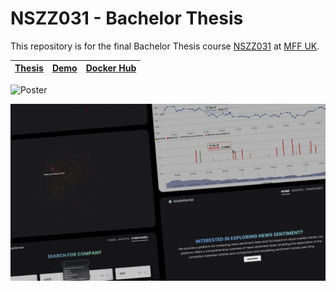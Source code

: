 # NSZZ031 - Bachelor Thesis

This repository is for the final Bachelor Thesis course [NSZZ031](https://is.cuni.cz/studium/predmety/index.php?id=8e2d2990881a77e48ecb713cc035bd4b&tid=&do=predmet&kod=NSZZ031&skr=2023) at [MFF UK](https://www.mff.cuni.cz).

| [Thesis](http://hdl.handle.net/20.500.11956/194967) | [Demo](https://drive.google.com/file/d/1Z9lMQMDJev3sbgV1IC3h_gzfoUQJANo1/view?usp=sharing) | [Docker Hub](https://hub.docker.com/repositories/stiborv) |
| --- | --- | --- |

![Poster](./static/poster-final.png)

![Final-Presentation](./static/final-presentation.png)
